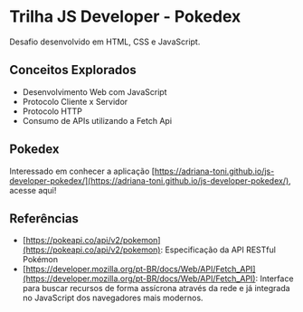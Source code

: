 # Trilha JS Developer - Pokedex

Desafio desenvolvido em HTML, CSS e JavaScript.

## Conceitos Explorados

- Desenvolvimento Web com JavaScript
- Protocolo Cliente x Servidor
- Protocolo HTTP
- Consumo de APIs utilizando a Fetch Api

## Pokedex

Interessado em conhecer a aplicação [https://adriana-toni.github.io/js-developer-pokedex/](https://adriana-toni.github.io/js-developer-pokedex/), acesse aqui!

## Referências

- [https://pokeapi.co/api/v2/pokemon](https://pokeapi.co/api/v2/pokemon): Especificação da API RESTful Pokémon
- [https://developer.mozilla.org/pt-BR/docs/Web/API/Fetch_API](https://developer.mozilla.org/pt-BR/docs/Web/API/Fetch_API): Interface para buscar recursos de forma assícrona através da rede e já integrada no JavaScript dos navegadores mais modernos.

